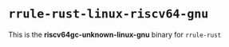 # `rrule-rust-linux-riscv64-gnu`

This is the **riscv64gc-unknown-linux-gnu** binary for `rrule-rust`
